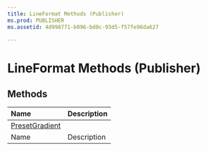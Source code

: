 ```yaml
---
title: LineFormat Methods (Publisher)
ms.prod: PUBLISHER
ms.assetid: 4d998771-b096-bd8c-93d5-f57fe96da627

---
```



# LineFormat Methods (Publisher)

## Methods



|**Name**|**Description**|
|:-----|:-----|
| [PresetGradient](lineformat.presetgradient-method-publisher.md)||
|Name|Description|

